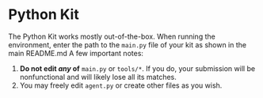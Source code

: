 # Python Kit

The Python Kit works mostly out-of-the-box. When running the environment, enter the path to the `main.py` file of your kit as shown in the main README.md A few important notes:

1. **Do not edit *any* of** `main.py` or `tools/*`. If you do, your submission will be nonfunctional and will likely lose all its matches.
2. You may freely edit `agent.py` or create other files as you wish.